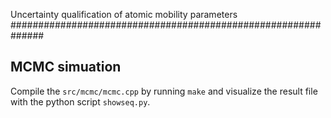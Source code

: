 Uncertainty qualification of atomic mobility parameters
##############################################################

MCMC simuation
----------------
Compile the `src/mcmc/mcmc.cpp` by running `make` and visualize the result file with the python script `showseq.py`.